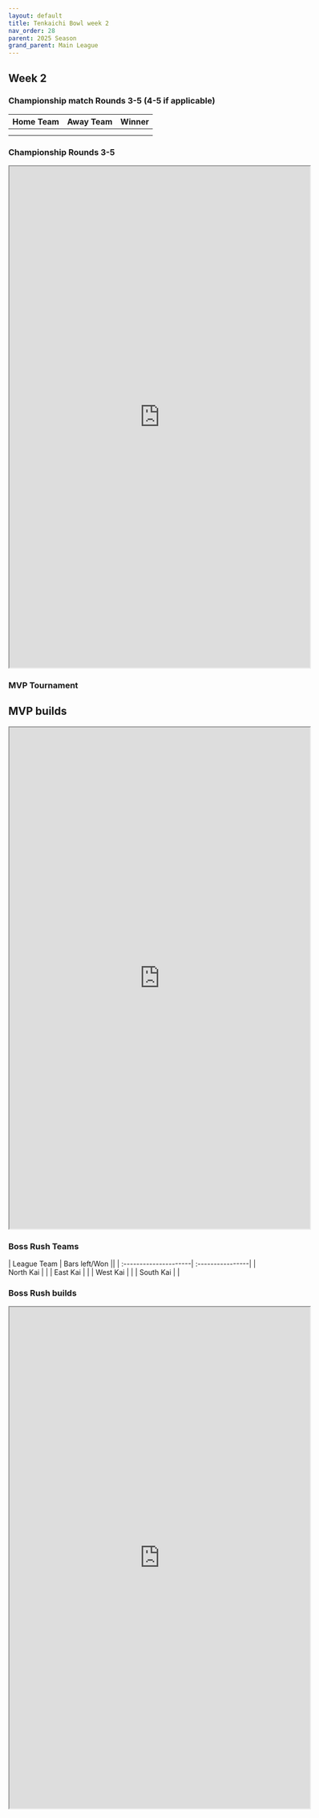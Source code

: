 ```yaml
---
layout: default
title: Tenkaichi Bowl week 2
nav_order: 28
parent: 2025 Season
grand_parent: Main League
---
```


## Week 2

### Championship match Rounds 3-5 (4-5 if applicable)

| Home Team | Away Team | Winner |
|:----------|:----------|:-------|
|           |           |        |
|           |           |        |

### Championship Rounds 3-5

<iframe width=600 height=1000 scrolling="yes" src="https://docs.google.com/document/d/e/2PACX-1vTseSrZrLk3acldOf6jBOSHnIXViiOCR0aHQqKgE1GqH9AKY-aOY5x-lagxAHoc8sqTzzGyWhi5yu8Z/pub?embedded=true"></iframe>

### MVP Tournament

## MVP builds


<iframe width=600 height=1000 scrolling="yes" src="https://docs.google.com/document/d/e/2PACX-1vR_lPoc051G_nPyapBSsuXtuHM3wWQ0RHGuhF8jkwgF76RH3WdxFfWtDkoSAxvrF__ois3aA5HDuoEH/pub?embedded=true"></iframe>

### Boss Rush Teams

|  League Team          | Bars left/Won ||
| :---------------------| :----------------|
| North Kai             |           |
| East Kai              |           |
| West Kai              |           |
| South Kai             |           |

### Boss Rush builds


<iframe width=600 height=1000 scrolling="yes" src="https://docs.google.com/document/d/e/2PACX-1vT68H5pHfUkCzM-O7tSY8-CecIvABOQVgxMzsq2bn8vj1MzFy983z19rmhlZ-JpKMGrBZYgNqaVA7Y7/pub?embedded=true"></iframe>